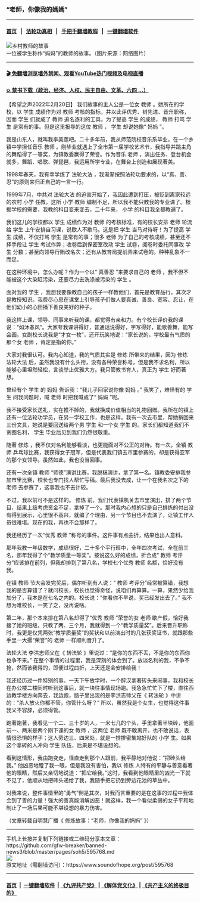 ### “老師，你像我的媽媽”
------------------------

#### [首页](https://github.com/gfw-breaker/banned-news3/blob/master/README.md) &nbsp;&nbsp;|&nbsp;&nbsp; [法轮功真相](https://github.com/begood0513/basic/blob/master/README.md)  &nbsp;&nbsp;|&nbsp;&nbsp; [手把手翻墙教程](https://github.com/gfw-breaker/guides/wiki)  &nbsp;&nbsp;|&nbsp;&nbsp; [一键翻墙软件](https://github.com/gfw-breaker/nogfw/blob/master/README.md)  



<div><img alt="乡村教师的故事" src="https://img.soundofhope.org/2022-02/1645394666038.jpg"/>
<br/><figcaption class="caption">
 一位被学生称作“妈妈”的教师的故事。（图片来源：网络图片）
</figcaption></div><hr/>

#### [ 🎬  免翻墙浏览墙外禁闻、观看YouTube热门视频及电视直播](https://github.com/gfw-breaker/HelloWorld)

#### [ 💥  禁书下载（政治、经济、人权、民主自由、文革、六四 ...）](https://github.com/gfw-breaker/books/blob/master/README.md)

<div><div class="Content__Wrapper sc-1bvya0-0 grZQxZ">
 <p class="meta-top">
  <span class="meta">
   【希望之声2022年2月20日】
  </span>
  我们故事的主人公是一位女
  <ok href="/term/55761">
   教师
  </ok>
  。她所在的学校，以
  <ok href="/term/5327">
   学生
  </ok>
  成绩作为对
  <ok href="/term/55761">
   教师
  </ok>
  考核的指标，并以此评优秀、树先进、晋升职称，因而
  <ok href="/term/5327">
   学生
  </ok>
  们就成了
  <ok href="/term/55761">
   教师
  </ok>
  追名逐利的工具。为了提高
  <ok href="/term/5327">
   学生
  </ok>
  的成绩，
  <ok href="/term/55761">
   教师
  </ok>
  打骂
  <ok href="/term/5327">
   学生
  </ok>
  是常有的事。但是这里报导的这位
  <ok href="/term/55761">
   教师
  </ok>
  ，
  <ok href="/term/5327">
   学生
  </ok>
  却说她像“
  <ok href="/term/46778">
   妈妈
  </ok>
  ”。
 </p>
 <p>
  我是山东人，就叫我李美莲吧。二十多年前，我从师范院校音乐系毕业，在一个乡镇中学担任音乐
  <ok href="/term/55761">
   教师
  </ok>
  。刚毕业就遇上了全市第一届学校艺术节，我指导并跳主角的舞蹈得了一等奖，为镇教委赢得了荣誉。作为音乐
  <ok href="/term/53970">
   老师
  </ok>
  ，演出任务、登台机会就多，舞蹈、唱歌、弹琵琶，我运用所学专业，在舞台上创造和展现著美。
 </p>
 <p>
  1998年春天，我有幸学炼了
  <ok href="/term/8055">
   法轮大法
  </ok>
  ，我渐渐按照法轮功要求的，以“真、善、忍”的原则来归正自己的一言一行。
 </p>
 <p>
  1999年7月，中共对
  <ok href="/term/8055">
   法轮大法
  </ok>
  的迫害开始了，我因此遭到打压，被贬到离家较远的农村
  <ok href="/term/19663">
   小学
  </ok>
  任教。这所
  <ok href="/term/19663">
   小学
  </ok>
  <ok href="/term/55761">
   教师
  </ok>
  编制不足，所以我不能只教我的专业课了。根据学校的需要，我教的科目变来变去，二十年来，
  <ok href="/term/19663">
   小学
  </ok>
  的科目我全都教遍了。
 </p>
 <p>
  我们这儿的学校都以
  <ok href="/term/5327">
   学生
  </ok>
  成绩作为对
  <ok href="/term/55761">
   教师
  </ok>
  的考核标准，有的校长安排
  <ok href="/term/53970">
   老师
  </ok>
  轮流给
  <ok href="/term/5327">
   学生
  </ok>
  上午安排自习课，说歇人不歇马。这是把
  <ok href="/term/5327">
   学生
  </ok>
  当马对待呀！为了提高
  <ok href="/term/5327">
   学生
  </ok>
  成绩，不仅打骂
  <ok href="/term/5327">
   学生
  </ok>
  是常有的事；很多
  <ok href="/term/53970">
   老师
  </ok>
  为了自己的考核成绩，甚至还不择手段让
  <ok href="/term/5327">
   学生
  </ok>
  考试作弊；收卷后到保密室改动
  <ok href="/term/5327">
   学生
  </ok>
  试卷，阅卷时委托同事改
  <ok href="/term/5327">
   学生
  </ok>
  分数；甚至向领导行贿改名次；还有从教育局提前弄来试卷的。种种乱象不一而足。
 </p>
 <p>
  在这种环境中，怎么办呢？作为一个以“
  <ok href="/term/7789">
   真善忍
  </ok>
  ”来要求自己的
  <ok href="/term/53970">
   老师
  </ok>
  ，我不但不能被这个大染缸污染，还要尽力去洗涤被污染的
  <ok href="/term/5327">
   学生
  </ok>
  。
 </p>
 <p>
  面对我的
  <ok href="/term/5327">
   学生
  </ok>
  ，我想我要像教自己的孩子一样教他们，首先是教育品行，其次才是教授知识。我费尽心思在课堂上引导孩子们做人要真诚、善良、宽容、忍让，在他们幼小的心田播下善良美好的种子。
 </p>
 <p>
  我这样上课，领导、同事来听我的课，都觉得有亲和力。有个校长评价我的课说：“如沐春风”。大家夸我课讲得好，普通话说得好，字写得好，能歌善舞，能写会画。女副校长说我是“才女一枚”，还开玩笑地说：“家长说的，学校最有气质的那个女
  <ok href="/term/53970">
   老师
  </ok>
  ，肯定是指的你。”
 </p>
 <p>
  大家对我很认可。我内心知道，我的气质其实是
  <ok href="/term/554195">
   修炼
  </ok>
  所带来的结果，因为
  <ok href="/term/554195">
   修炼
  </ok>
  <ok href="/term/8055">
   法轮大法
  </ok>
  后，虽然我没有什么头衔，没有各种荣誉称号，但是我不求名利，所以能够心里坦然轻松，言谈举止优雅大方。我只管教书育人，真正为
  <ok href="/term/5327">
   学生
  </ok>
  好而著想。
 </p>
 <p>
  曾经有个
  <ok href="/term/5327">
   学生
  </ok>
  的
  <ok href="/term/46778">
   妈妈
  </ok>
  告诉我：“我儿子回家说你像
  <ok href="/term/46778">
   妈妈
  </ok>
  。” 我笑了，难怪有的
  <ok href="/term/5327">
   学生
  </ok>
  问我问题时，喊
  <ok href="/term/53970">
   老师
  </ok>
  时把我喊成了“
  <ok href="/term/46778">
   妈妈
  </ok>
  ”呢。
 </p>
 <p>
  我不接受家长送礼，实在推不掉的，我就换成价值相当的礼物回赠。我所在的镇上还有一位法轮功学员，在另一学校工作，也是这样。我有一次去市里，帮她捎回来三份文具，她说是要回送给两个男
  <ok href="/term/5327">
   学生
  </ok>
  和一个女
  <ok href="/term/5327">
   学生
  </ok>
  的。家长们都知道我们不贪图名利，
  <ok href="/term/5327">
   学生
  </ok>
  毕业后见到我们仍然很敬重。
 </p>
 <p>
  随著
  <ok href="/term/554195">
   修炼
  </ok>
  ，我不仅对名利能够看淡，也更能面对不公正的对待。有一次，全镇
  <ok href="/term/55761">
   教师
  </ok>
  乒乓球比赛，我获得女子冠军，但是代表我们镇去市里参赛的，却是获得亚军的那个女领导。虽然如此，我也没当回事。
 </p>
 <p>
  还有一次全镇
  <ok href="/term/55761">
   教师
  </ok>
  “师德”演讲比赛，我脱稿演讲，拿了第一名。镇教委安排我参加市里比赛，校长也专门找人帮忙写稿。最后我没去成，让一个在我名次之下的
  <ok href="/term/53970">
   老师
  </ok>
  去参赛了，这事我也不去计较。
 </p>
 <p>
  不过，我以前可不是这样的。
  <ok href="/term/554195">
   修炼
  </ok>
  前，我们代表镇机关去市里演出，排了两个节目，结果上级考虑资金不足，拿掉了一个。那时我内心想的只是自己排练的付出没有得到展示，心里很不高兴，就编了个理由，另一个节目也不去演了，让镇工作人员很难堪。现在的我，再也不会那样了。
 </p>
 <p>
  我还经历了一次“优秀
  <ok href="/term/55761">
   教师
  </ok>
  ”称号的事件。这件事有点曲折，结果也出人意料。
 </p>
 <p>
  那年我教一年级数学，成绩很好，二十多个平行班中，全年四次考试，全在前三名，那年我得了个“教学质量一等奖”。按说这么好的成绩，折合成“
  <ok href="/term/55761">
   教师
  </ok>
  考评分”应该排在前列，但我却排到了第八名，学校七个优秀
  <ok href="/term/55761">
   教师
  </ok>
  名额，恰好没有我。
 </p>
 <p>
  在镇
  <ok href="/term/55761">
   教师
  </ok>
  节大会发完奖后，偶尔听到有人说：“
  <ok href="/term/55761">
   教师
  </ok>
  考评分”经常被算错，我想我的是否算错了？就问校长，校长也觉得奇怪，说咱们再算算。一算，果然少给我加分了，我本是在七名之内的。校长说：“你看你不早说，奖已经发出去了。” 我不想为难校长，一笑了之，没再说啥。
 </p>
 <p>
  第二年，那个本来排在第八名却得了“优秀
  <ok href="/term/55761">
   教师
  </ok>
  ”荣誉的女
  <ok href="/term/53970">
   老师
  </ok>
  歇产假，恰好我接了她的班级，只教了两、三个月，我就得到一个“教学质量奖”。后来晋升职称时，我更是仅凭两张“教学质量奖”的奖状和以前演出时的几张获奖证书，就跟那些手里一大摞“荣誉”的
  <ok href="/term/53970">
   老师
  </ok>
  一样顺利晋升了。
 </p>
 <p>
  <ok href="/term/8055">
   法轮大法
  </ok>
  李洪志师父在《
  <ok href="/term/4799">
   转法轮
  </ok>
  》里说过：“是你的东西不丢，不是你的东西你也争不来。” 在整个事情的过程里，我是深刻的体会到了。放淡名利的我，不争不抢，然而该我得的，即便过程曲折，上天还是会安排给我！
 </p>
 <p>
  我还经历过一件特别的事。一天下午放学时，一个醉汉拿著砖头来闹事。我和校长在办公楼二楼同时听到这事后，就一块往事情现场跑。我急急忙忙下了楼，直往西边教学楼方向奔去，我边跑，脑子里出现的是李洪志师父在《
  <ok href="/term/4799">
   转法轮
  </ok>
  》中讲的：“杀人放火你都不管，你管什么呀？” 所以，虽然我是个女生，也觉得这件事我义不容辞，必须得管。
 </p>
 <p>
  跑著跑著，我看见一个二、三十岁的人，一米七几的个头，手里拿著半块砖，他面前一、两米是两个刚下课的女
  <ok href="/term/55761">
   教师
  </ok>
  ，这两位
  <ok href="/term/53970">
   老师
  </ok>
  既不敢离开，也不敢说话，表情很恐惧的样子；这人旁边三、四米处，就是一排排密集站好队的
  <ok href="/term/19663">
   小学
  </ok>
  生。如果这个拿砖的人冲向
  <ok href="/term/5327">
   学生
  </ok>
  队伍，后果是不堪设想的。
 </p>
 <p>
  看到这情形，我由跑变走，径直走到那个人跟前，我平静地对他说：“把砖头给我。” 他凶恶地瞪了我一眼，但是我没有害怕，我以
  <ok href="/term/554195">
   修炼
  </ok>
  人特有的平静与善意看著他的眼睛，然后又亲切地说道：“把它给我。”这时，我看到他眼睛里的凶光一下就不见了，他顺从地把砖头递给了我，我随手把它扔到旁边花池的草丛中。
 </p>
 <p>
  对我来说，整件事情里的“勇气”倒是其次，对我而言重要的是在这事的过程中我体会到了善的力量！强大的善真能消解凶恶！就这样，我一个看似柔弱的女子平和地制止了一场后果可能不堪设想的暴力伤害。
 </p>
 <p>
  （文章转载自明慧广播《
  <ok href="https://www.mhradio.org/showprogram/12319.html">
   修炼故事：“老师，你像我的妈妈”
  </ok>
  》）
 </p>
</div>
</div>
<hr/>
手机上长按并复制下列链接或二维码分享本文章：<br/>
https://github.com/gfw-breaker/banned-news3/blob/master/pages/soh5/595768.md <br/>
<a href='https://github.com/gfw-breaker/banned-news3/blob/master/pages/soh5/595768.md'><img src='https://github.com/gfw-breaker/banned-news3/blob/master/pages/soh5/595768.md.png'/></a> <br/>
原文地址（需翻墙访问）：https://www.soundofhope.org/post/595768


------------------------
#### [首页](https://github.com/gfw-breaker/banned-news3/blob/master/README.md) &nbsp;|&nbsp; [一键翻墙软件](https://github.com/gfw-breaker/nogfw/blob/master/README.md) &nbsp;| [《九评共产党》](https://github.com/gfw-breaker/9ping.md/blob/master/README.md#九评之一评共产党是什么) | [《解体党文化》](https://github.com/gfw-breaker/jtdwh.md/blob/master/README.md) | [《共产主义的终极目的》](https://github.com/gfw-breaker/gczydzjmd.md/blob/master/README.md)


<img src='http://gfw-breaker.win/banned-news3/pages/soh5/595768.md' width='0px' height='0px'/>